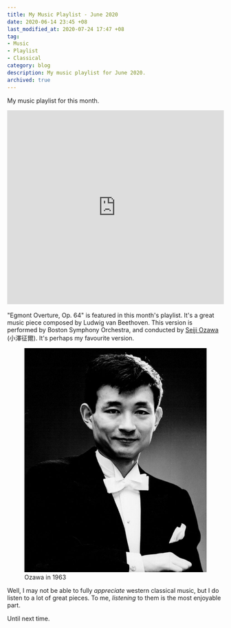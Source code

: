 ```yaml
---
title: My Music Playlist - June 2020
date: 2020-06-14 23:45 +08
last_modified_at: 2020-07-24 17:47 +08
tag:
- Music
- Playlist
- Classical
category: blog
description: My music playlist for June 2020.
archived: true
---
```


My music playlist for this month.

<iframe allow="autoplay *; encrypted-media *;" frameborder="0" height="450" style="width:100%;max-width:660px;overflow:hidden;background:transparent;" sandbox="allow-forms allow-popups allow-same-origin allow-scripts allow-storage-access-by-user-activation allow-top-navigation-by-user-activation" src="https://embed.music.apple.com/sg/playlist/june-2020/pl.u-XkD04XpH2NBVEjK"></iframe>

"Egmont Overture, Op. 64" is featured in this month's playlist. It's a great music piece composed by Ludwig van Beethoven. This version is performed by Boston Symphony Orchestra, and conducted by [Seiji Ozawa](https://en.wikipedia.org/wiki/Seiji_Ozawa) (小澤征爾). It's perhaps my favourite version.

<figure>
<img src="/assets/images/posts/2020-06/seiji_ozawa-1963.jpg" alt="Seiji Ozawa in 1963">
<figcaption>Ozawa in 1963</figcaption>
</figure>

Well, I may not be able to fully *appreciate* western classical music, but I do listen to a lot of great pieces. To me, *listening* to them is the most enjoyable part.

Until next time.
